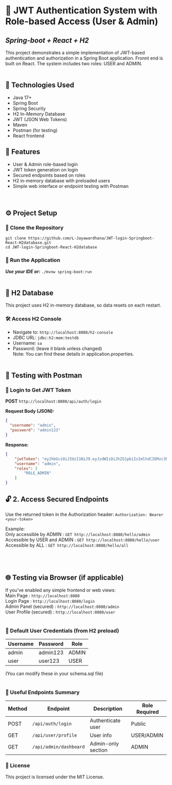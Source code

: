 # 🔐 JWT Authentication System with Role-based Access (User & Admin) 
## ***Spring-boot + React + H2***

This project demonstrates a simple implementation of JWT-based authentication and authorization in a Spring Boot application. Fronnt end is built on React. The system includes two roles: USER and ADMIN.
<br><br>
## 🧰 Technologies Used
- Java 17+
- Spring Boot
- Spring Security
- H2 In-Memory Database
- JWT (JSON Web Tokens)
- Maven
- Postman (for testing)
- React frontend<br>

## 📂 Features
- User & Admin role-based login
- JWT token generation on login
- Secured endpoints based on roles
- H2 in-memory database with preloaded users
- Simple web interface or endpoint testing with Postman<br></br></br>

## ⚙️ Project Setup
### 🔄 Clone the Repository
`git clone https://github.com/L-Jayawardhana/JWT-login-Springboot-React-H2database.git`</br>
`cd JWT-login-Springboot-React-H2database`

### 🚀 Run the Application
***Use your IDE or:***
`./mvnw spring-boot:run` </br></br>

## 💾 H2 Database <br>
This project uses H2 in-memory database, so data resets on each restart.<br>

### 🛠 Access H2 Console
- Navigate to: `http://localhost:8080/h2-console`
- JDBC URL: `jdbc:h2:mem:testdb`
- Username: `sa`
- Password: (leave it blank unless changed)<br>
Note: You can find these details in application.properties.<br><br>

## 🧪 Testing with Postman
### 🔑 Login to Get JWT Token

**POST** `http://localhost:8080/api/auth/login`

**Request Body (JSON):**
```json
{
  "username": "admin",
  "password": "admin123"
}
```

**Response:**
```json
{
    "jwtToken": "eyJhbGciOiJIUzI1NiJ9.eyJzdWIiOiJhZG1pbiIsImlhdCI6Mzc3NTMzNTI5NTB9.MiJTm9bDrc2JI8W....",
    "username": "admin",
    "roles": [
        "ROLE_ADMIN"
    ]
}
```

## 🔓 2. Access Secured Endpoints
Use the returned token in the Authorization header:
`Authorization: Bearer <your-token>`<br>

Example:<br>
Only accessible by ADMIN : `GET http://localhost:8080/hello/admin`<br>
Accessible by USER and ADMIN : `GET http://localhost:8080/hello/user` 
Accessible by ALL : `GET http://localhost:8080/hello/all`<br></br></br></br>

## 🌐 Testing via Browser (if applicable)
If you’ve enabled any simple frontend or web views:<br>
Main Page                      : `http://localhost:8080`<br>
Login Page                     : `http://localhost:8080/login`<br>
Admin Panel (secured)          : `http://localhost:8080/admin`<br>
User Profile (secured)         : `http://localhost:8080/user`</br></br>

### 📁 Default User Credentials (from H2 preload)
| Username | Password | Role  |
| -------- | -------- | ----- |
| admin    | admin123 | ADMIN |
| user     | user123  | USER  |
(You can modify these in your schema.sql file)</br></br>

### 📎 Useful Endpoints Summary
| Method | Endpoint               | Description        | Role Required |
| ------ | ---------------------- | ------------------ | ------------- |
| POST   | `/api/auth/login`      | Authenticate user  | Public        |
| GET    | `/api/user/profile`    | User info          | USER/ADMIN    |
| GET    | `/api/admin/dashboard` | Admin-only section | ADMIN         |</br></br>


### 📝 License 
This project is licensed under the MIT License.
